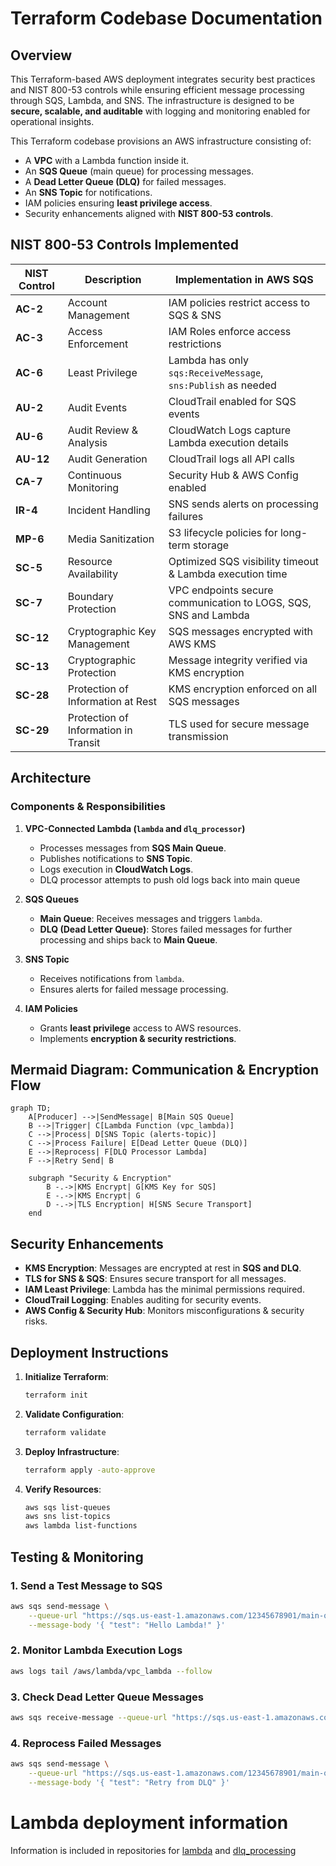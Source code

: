 # **Terraform Codebase Documentation**

## **Overview**
This Terraform-based AWS deployment integrates security best practices and NIST 800-53 controls while ensuring efficient message processing through SQS, Lambda, and SNS. The infrastructure is designed to be **secure, scalable, and auditable** with logging and monitoring enabled for operational insights.

This Terraform codebase provisions an AWS infrastructure consisting of:
- A **VPC** with a Lambda function inside it.
- An **SQS Queue** (main queue) for processing messages.
- A **Dead Letter Queue (DLQ)** for failed messages.
- An **SNS Topic** for notifications.
- IAM policies ensuring **least privilege access**.
- Security enhancements aligned with **NIST 800-53 controls**.

## **NIST 800-53 Controls Implemented**

| **NIST Control** | **Description** | **Implementation in AWS SQS** |
|-------------|------------|---------------------------|
| **AC-2** | Account Management | IAM policies restrict access to SQS & SNS |
| **AC-3** | Access Enforcement | IAM Roles enforce access restrictions |
| **AC-6** | Least Privilege | Lambda has only `sqs:ReceiveMessage`, `sns:Publish` as needed |
| **AU-2** | Audit Events | CloudTrail enabled for SQS events |
| **AU-6** | Audit Review & Analysis | CloudWatch Logs capture Lambda execution details |
| **AU-12** | Audit Generation | CloudTrail logs all API calls |
| **CA-7** | Continuous Monitoring | Security Hub & AWS Config enabled |
| **IR-4** | Incident Handling | SNS sends alerts on processing failures |
| **MP-6** | Media Sanitization | S3 lifecycle policies for long-term storage |
| **SC-5** | Resource Availability | Optimized SQS visibility timeout & Lambda execution time |
| **SC-7** | Boundary Protection | VPC endpoints secure communication to LOGS, SQS, SNS and Lambda |
| **SC-12** | Cryptographic Key Management | SQS messages encrypted with AWS KMS |
| **SC-13** | Cryptographic Protection | Message integrity verified via KMS encryption |
| **SC-28** | Protection of Information at Rest | KMS encryption enforced on all SQS messages |
| **SC-29** | Protection of Information in Transit | TLS used for secure message transmission |

## **Architecture**
### **Components & Responsibilities**
1. **VPC-Connected Lambda (`lambda` and `dlq_processor`)**
   - Processes messages from **SQS Main Queue**.
   - Publishes notifications to **SNS Topic**.
   - Logs execution in **CloudWatch Logs**.
   - DLQ processor attempts to push old logs back into main queue

2. **SQS Queues**
   - **Main Queue**: Receives messages and triggers `lambda`.
   - **DLQ (Dead Letter Queue)**: Stores failed messages for further processing and ships back to **Main Queue**.

3. **SNS Topic**
   - Receives notifications from `lambda`.
   - Ensures alerts for failed message processing.

4. **IAM Policies**
   - Grants **least privilege** access to AWS resources.
   - Implements **encryption & security restrictions**.



## **Mermaid Diagram: Communication & Encryption Flow**
```mermaid
graph TD;
    A[Producer] -->|SendMessage| B[Main SQS Queue]
    B -->|Trigger| C[Lambda Function (vpc_lambda)]
    C -->|Process| D[SNS Topic (alerts-topic)]
    C -->|Process Failure| E[Dead Letter Queue (DLQ)]
    E -->|Reprocess| F[DLQ Processor Lambda]
    F -->|Retry Send| B

    subgraph "Security & Encryption"
        B -.->|KMS Encrypt| G[KMS Key for SQS]
        E -.->|KMS Encrypt| G
        D -.->|TLS Encryption| H[SNS Secure Transport]
    end

```

## **Security Enhancements**
- **KMS Encryption**: Messages are encrypted at rest in **SQS and DLQ**.
- **TLS for SNS & SQS**: Ensures secure transport for all messages.
- **IAM Least Privilege**: Lambda has the minimal permissions required.
- **CloudTrail Logging**: Enables auditing for security events.
- **AWS Config & Security Hub**: Monitors misconfigurations & security risks.

## **Deployment Instructions**
1. **Initialize Terraform**:
   ```sh
   terraform init
   ```
2. **Validate Configuration**:
   ```sh
   terraform validate
   ```
3. **Deploy Infrastructure**:
   ```sh
   terraform apply -auto-approve
   ```
4. **Verify Resources**:
   ```sh
   aws sqs list-queues
   aws sns list-topics
   aws lambda list-functions
   ```

## **Testing & Monitoring**
### **1. Send a Test Message to SQS**
```sh
aws sqs send-message \
    --queue-url "https://sqs.us-east-1.amazonaws.com/12345678901/main-queue" \
    --message-body '{ "test": "Hello Lambda!" }'
```
### **2. Monitor Lambda Execution Logs**
```sh
aws logs tail /aws/lambda/vpc_lambda --follow
```
### **3. Check Dead Letter Queue Messages**
```sh
aws sqs receive-message --queue-url "https://sqs.us-east-1.amazonaws.com/12345678901/dlq"
```
### **4. Reprocess Failed Messages**
```sh
aws sqs send-message \
    --queue-url "https://sqs.us-east-1.amazonaws.com/12345678901/main-queue" \
    --message-body '{ "test": "Retry from DLQ" }'
```

# Lambda deployment information
Information is included in repositories for [lambda](./lambda/README.md) and [dlq_processing](./dlq_lambda/README.md)
